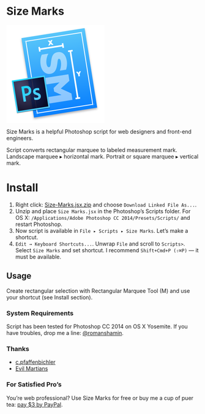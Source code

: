 # Size Marks

<img align="center" width="256" height="256" src="images/Size-Marks-Icon-512.png" title="Size Marks logo">

Size Marks is a helpful Photoshop script for web designers and front-end engineers.

Script converts rectangular marquee to labeled measurement mark. Landscape marquee ▸ horizontal mark. Portrait or square marquee ▸ vertical mark.

# Install

1. Right click: [Size-Marks.jsx.zip] and choose `Download Linked File As...`.
2. Unzip and place `Size Marks.jsx` in the Photoshop’s Scripts folder. For OS X: `/Applications/Adobe Photoshop CC 2014/Presets/Scripts/` and restart Photoshop.
3. Now script is available in `File ▸ Scripts ▸ Size Marks`. Let’s make a shortcut.
4. `Edit → Keyboard Shortcuts...`. Unwrap `File` and scroll to `Scripts>`. Select `Size Marks` and set shortcut. I recommend `Shift+Cmd+P (⇧⌘P)` — it must be available.

[Size-Marks.jsx.zip]: https://cdn.rawgit.com/romashamin/Size-Marks-PS/master/Size-Marks.jsx.zip

## Usage

Create rectangular selection with Rectangular Marquee Tool (M) and use your shortcut (see Install section).

### System Requirements

Script has been tested for Photoshop CC 2014 on OS X Yosemite. If you have troubles, drop me a line: [@romanshamin].

[@romanshamin]: https://twitter.com/romanshamin

### Thanks

* [c.pfaffenbichler]
* [Evil Martians]

[c.pfaffenbichler]: https://forums.adobe.com/people/c.pfaffenbichler
[Evil Martians]: http://evilmartians.com/

### For Satisfied Pro’s

You’re web professional? Use Size Marks for free or buy me a cup of puer tea: [pay $3 by PayPal].

[pay $3 by PayPal]: https://www.paypal.com/cgi-bin/webscr?cmd=_s-xclick&hosted_button_id=AWYVPVCBHEJXA